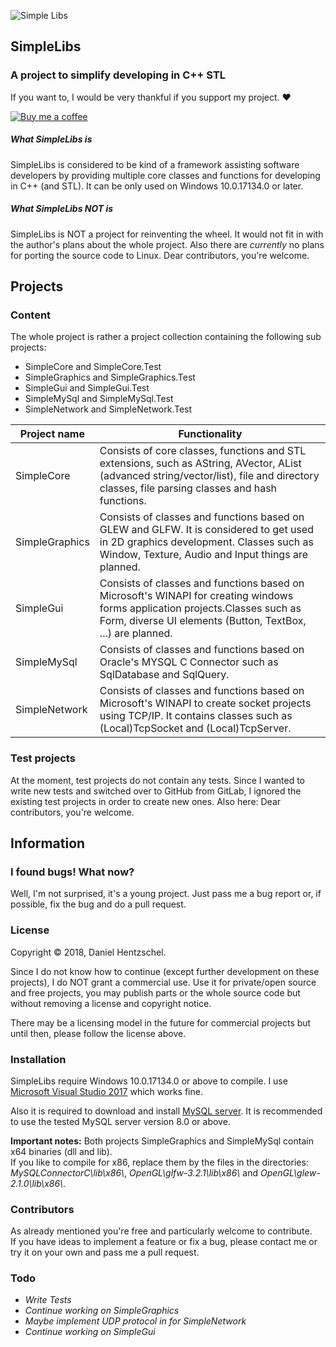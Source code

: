 ![Simple Libs](https://i.imgur.com/924RJUe.png)

## SimpleLibs

### A project to simplify developing in C++ STL
If you want to, I would be very thankful if you support my project. ♥

[![Buy me a coffee](https://i.imgur.com/Z1FmtML.png)](https://www.buymeacoffee.com/GRZ9x0mKe)

##### What SimpleLibs is
SimpleLibs is considered to be kind of a framework assisting software developers by providing multiple core classes and functions for developing in C++ (and STL). It can be only used on Windows 10.0.17134.0 or later. 

##### What SimpleLibs NOT is
SimpleLibs is NOT a project for reinventing the wheel. It would not fit in with the author's plans about the whole project.
Also there are _currently_ no plans for porting the source code to Linux. Dear contributors, you're welcome. 

## Projects
### Content
The whole project is rather a project collection containing the following sub projects:
  - SimpleCore and SimpleCore.Test 
  - SimpleGraphics and SimpleGraphics.Test
  - SimpleGui and SimpleGui.Test
  - SimpleMySql and SimpleMySql.Test
  - SimpleNetwork and SimpleNetwork.Test 
  
| Project name | Functionality |
| ------------ | ------------- |
| SimpleCore | Consists of core classes, functions and STL extensions, such as AString, AVector, AList (advanced string/vector/list), file and directory classes, file parsing classes and hash functions. |
| SimpleGraphics | Consists of classes and functions based on GLEW and GLFW. It is considered to get used in 2D graphics development. Classes such as Window, Texture, Audio and Input things are planned. |
| SimpleGui | Consists of classes and functions based on Microsoft's WINAPI for creating windows forms application projects.Classes such as Form, diverse UI elements (Button, TextBox, ...) are planned. |
| SimpleMySql | Consists of classes and functions based on Oracle's MYSQL C Connector such as SqlDatabase and SqlQuery. |
| SimpleNetwork | Consists of classes and functions based on Microsoft's WINAPI to create socket projects using TCP/IP. It contains classes such as (Local)TcpSocket and (Local)TcpServer. |

### Test projects
At the moment, test projects do not contain any tests. Since I wanted to write new tests and switched over to GitHub from GitLab, I ignored the existing test projects in order to create new ones. Also here: Dear contributors, you're welcome.

## Information

### I found bugs! What now?

Well, I'm not surprised, it's a young project. Just pass me a bug report or, if possible, fix the bug and do a pull request.

### License
Copyright © 2018, Daniel Hentzschel.

Since I do not know how to continue (except further development on these projects), I do NOT grant a commercial use. Use it for private/open source and free projects, you may publish parts or the whole source code but without removing a license and copyright notice.

There may be a licensing model in the future for commercial projects but until then, please follow the license above.

### Installation

SimpleLibs require Windows 10.0.17134.0 or above to compile. I use [Microsoft Visual Studio 2017](https://visualstudio.microsoft.com/) which works fine.

Also it is required to download and install [MySQL server](https://dev.mysql.com/downloads/windows/installer/8.0.html). It is recommended to use the tested MySQL server version 8.0 or above.

**Important notes:** Both projects SimpleGraphics and SimpleMySql contain x64 binaries (dll and lib).  
If you like to compile for x86, replace them by the files in the directories: _MySQLConnectorC\\lib\\x86\\_, _OpenGL\\glfw-3.2.1\\lib\\x86\\_ and _OpenGL\\glew-2.1.0\\lib\\x86\\_.

### Contributors

As already mentioned you're free and particularly welcome to contribute.  
If you have ideas to implement a feature or fix a bug, please contact me or try it on your own and pass me a pull request.

### Todo

 - _Write Tests_
 - _Continue working on SimpleGraphics_
 - _Maybe implement UDP protocol in for SimpleNetwork_
 - _Continue working on SimpleGui_

